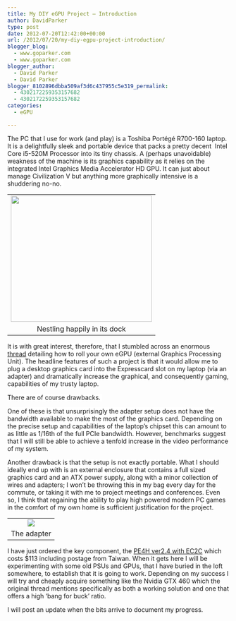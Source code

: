 ```yaml
---
title: My DIY eGPU Project – Introduction
author: DavidParker
type: post
date: 2012-07-20T12:42:00+00:00
url: /2012/07/20/my-diy-egpu-project-introduction/
blogger_blog:
  - www.goparker.com
  - www.goparker.com
blogger_author:
  - David Parker
  - David Parker
blogger_8102896dbba509af3d6c437955c5e319_permalink:
  - 4302172259353157682
  - 4302172259353157682
categories:
  - eGPU

---
```

The PC that I use for work (and play) is a Toshiba Portégé R700-160 laptop. It is a delightfully sleek and portable device that packs a pretty decent  Intel Core i5-520M Processor into its tiny chassis. A (perhaps unavoidable) weakness of the machine is its graphics capability as it relies on the integrated Intel Graphics Media Accelerator HD GPU. <span style="background-color:white;">It can just about manage Civilization V but anything more graphically intensive is a shuddering no-no. </span>

<table align="center" cellpadding="0" cellspacing="0" class="tr-caption-container" style="margin-left:auto;margin-right:auto;text-align:center;">
  <tr>
    <td style="text-align:center;">
      <a href="http://192.168.0.5/wordpress/wp-content/uploads/2014/11/24e8b-laptop.jpg" style="margin-left:auto;margin-right:auto;"><img border="0" height="286" src="http://192.168.0.5/wordpress/wp-content/uploads/2014/11/24e8b-laptop.jpg?w=300" width="320" /></a>
    </td>
  </tr>
  
  <tr>
    <td class="tr-caption" style="text-align:center;">
      Nestling happily in its dock
    </td>
  </tr>
</table>

<span style="background-color:white;">It is with great interest, therefore, that I stumbled across an enormous </span><a href="http://forum.notebookreview.com/e-gpu-external-graphics-discussion/418851-diy-egpu-experiences.html" style="background-color:white;" target="_blank">thread</a><span style="background-color:white;"> detailing how to roll your own eGPU (external Graphics Processing Unit). The headline features of such a project is that it would allow me to plug a desktop graphics card into the Expresscard slot on my laptop (via an adapter) and dramatically increase the graphical, and consequently gaming, capabilities of my trusty laptop.</span>

<span style="background-color:white;">There are of course drawbacks. </span>

<span style="background-color:white;">One of these is that unsurprisingly the adapter setup does not have the bandwidth available to make the most of the graphics card. Depending on the precise setup and capabilities of the laptop&#8217;s chipset this can amount to as little as 1/16th of the full PCIe bandwidth. However, benchmarks suggest that I will still be able to achieve a tenfold increase in the video performance of my system.</span>

<span style="background-color:white;">Another drawback is that the setup is not exactly portable. What I should ideally end up with is an external enclosure that contains a full sized graphics card and an ATX power supply, along with a minor collection of wires and adapters; I won&#8217;t be throwing this in my bag every day for the commute, or taking it with me to project meetings and conferences. Even so, I think that regaining the ability to play high powered modern PC games in the comfort of my own home is sufficient justification for the project.</span>

<table align="center" cellpadding="0" cellspacing="0" class="tr-caption-container" style="margin-left:auto;margin-right:auto;text-align:center;">
  <tr>
    <td style="text-align:center;">
      <img src="http://www.hwtools.net/jpg/PE4H-EC2C-ver2.4.jpg" />
    </td>
  </tr>
  
  <tr>
    <td class="tr-caption" style="text-align:center;">
      The adapter
    </td>
  </tr>
</table>

I have just ordered the key component, the <a href="http://www.hwtools.net/adapter/pe4h.html" target="_blank">PE4H ver2.4 with EC2C</a> which costs $113 including postage from Taiwan. When it gets here I will be experimenting with some old PSUs and GPUs, that I have buried in the loft somewhere, to establish that it is going to work. Depending on my success I will try and cheaply acquire something like the Nvidia GTX 460 which the original thread mentions specifically as both a working solution and one that offers a high &#8216;bang for buck&#8217; ratio.

I will post an update when the bits arrive to document my progress.

<div class="separator" style="clear:both;text-align:center;">
</div>